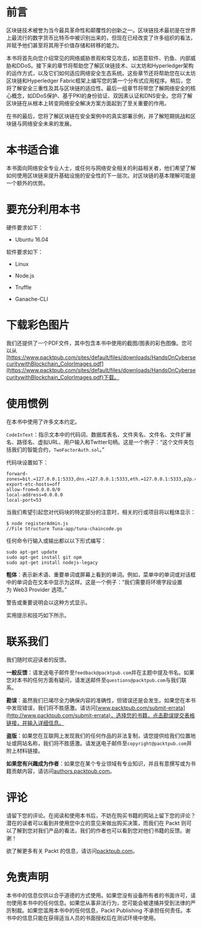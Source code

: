 # 前言

区块链技术被誉为当今最具革命性和颠覆性的创新之一。区块链技术最初是在世界上最流行的数字货币比特币中被识别出来的，但现在已经改变了许多组织的看法，并赋予他们甚至将其用于价值存储和转移的能力。

本书将首先向您介绍常见的网络威胁景观和常见攻击，如恶意软件、钓鱼、内部威胁和DDoS。接下来的章节将帮助您了解区块链技术、以太坊和Hyperledger架构的运作方式，以及它们如何适应网络安全生态系统。这些章节还将帮助您在以太坊区块链和Hyperledger Fabric框架上编写您的第一个分布式应用程序。稍后，您将了解安全三重性及其与区块链的适应性。最后一组章节将带您了解网络安全的核心概念，如DDoS保护、基于PKI的身份验证、双因素认证和DNS安全。您将了解区块链在从根本上转变网络安全解决方案方面起到了至关重要的作用。

在书的最后，您将了解区块链在安全案例中的真实部署示例，并了解短期挑战和区块链与网络安全未来的发展。

# 本书适合谁

本书面向网络安全专业人士，或任何与网络安全相关的利益相关者，他们希望了解如何使用区块链来提升基础设施的安全性的下一层次。对区块链的基本理解可能是一个额外的优势。

# 要充分利用本书

硬件要求如下：

+   Ubuntu 16.04

软件要求如下：

+   Linux

+   Node.js

+   Truffle

+   Ganache-CLI

# 下载彩色图片

我们还提供了一个PDF文件，其中包含本书中使用的截图/图表的彩色图像。您可以从[https://www.packtpub.com/sites/default/files/downloads/HandsOnCybersecuritywithBlockchain_ColorImages.pdf](https://www.packtpub.com/sites/default/files/downloads/HandsOnCybersecuritywithBlockchain_ColorImages.pdf)下载。

# 使用惯例

在本书中使用了许多文本约定。

`CodeInText`：指示文本中的代码词、数据库表名、文件夹名、文件名、文件扩展名、路径名、虚拟URL、用户输入和Twitter句柄。这是一个例子：“这个文件夹包括我们的智能合约，`TwoFactorAuth.sol`。”

代码块设置如下：

```
forward-zones=bit.=127.0.0.1:5333,dns.=127.0.0.1:5333,eth.=127.0.0.1:5333,p2p.=127.0.0.1:5333
export-etc-hosts=off
allow-from=0.0.0.0/0
local-address=0.0.0.0
local-port=53
```

当我们希望引起您对代码块的特定部分的注意时，相关的行或项目将以粗体显示：

```
$ node registerAdmin.js 
//File Structure Tuna-app/tuna-chaincode.go 
```

任何命令行输入或输出都以以下形式编写：

```
sudo apt-get update
sudo apt-get install git npm
sudo apt-get install nodejs-legacy
```

**粗体**：表示新术语、重要单词或屏幕上看到的单词。例如，菜单中的单词或对话框中的单词会在文本中显示为这样。这是一个例子：“我们需要将环境字段设置为 Web3 Provider 选项。”

警告或重要说明会以这种方式显示。

实用提示和技巧如下所示。

# 联系我们

我们随时欢迎读者的反馈。

**一般反馈**：请发送电子邮件至`feedback@packtpub.com`并在主题中提及书名。如果您对本书的任何方面有疑问，请发送邮件至`questions@packtpub.com`与我们联系。

**勘误**：虽然我们已竭尽全力确保内容的准确性，但错误还是会发生。如果您在本书中发现错误，我们将不胜感激。请访问[www.packtpub.com/submit-errata](http://www.packtpub.com/submit-errata)，选择您的书籍，点击勘误提交表格链接，并输入详细信息。

**盗版**：如果您在互联网上发现我们的任何作品的非法复制，请您提供给我们位置地址或网站名称，我们将不胜感激。请发送电子邮件至`copyright@packtpub.com`并附上材料链接。

**如果您有兴趣成为作者**：如果您在某个专业领域有专业知识，并且有意撰写或为书籍贡献内容，请访问[authors.packtpub.com](http://authors.packtpub.com/)。

# 评论

请留下您的评论。在阅读和使用本书后，不妨在购买书籍的网站上留下您的评论？潜在的读者可以看到并使用您中立的意见来做出购买决策，而我们在 Packt 则可以了解到您对我们产品的看法，我们的作者也可以看到您对他们书籍的反馈。谢谢！

欲了解更多有关 Packt 的信息，请访问[packtpub.com](https://www.packtpub.com/)。

# 免责声明

本书中的信息仅供以合乎道德的方式使用。如果您没有设备所有者的书面许可，请勿使用本书中的任何信息。如果您从事非法行为，您可能会被逮捕并受到法律的严厉制裁。如果您滥用本书中的任何信息，Packt Publishing 不承担任何责任。本书中的信息只能在获得适当人员的书面授权后在测试环境中使用。
